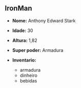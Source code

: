 IronMan
-------

- **Nome:** Anthony Edward Stark
- **Idade:** 30
- **Altura:** 1,82
- **Super poder:** Armadura

- **Inventario:**
	* armadura
	* dinheiro
	* bebidas